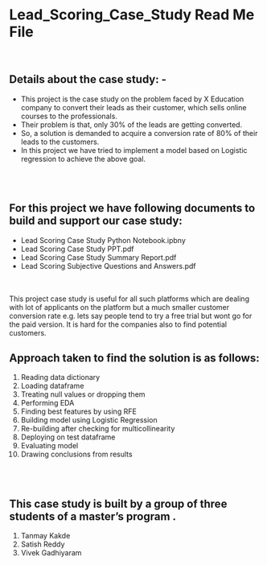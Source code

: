 # Lead_Scoring_Case_Study Read Me File
<br>
<h2>Details about the case study: -</h2>
<ul>
  <li>This project is the case study on the problem faced by X Education company to convert their leads as their customer, which sells online courses to the   
      professionals.</li>
  <li>Their problem is that, only 30% of the leads are getting converted.
  <li>So, a solution is demanded to acquire a conversion rate of 80% of their leads to the customers.</li>
  <li>In this project we have tried to implement a model based on Logistic regression to achieve the above goal. </li>
</ul>
<br><br>
  <h2>For this project we have following documents to build and support our case study:</h2>
<ul>
  <li>Lead Scoring Case Study Python Notebook.ipbny</li>
  <li>Lead Scoring Case Study PPT.pdf</li>
  <li>Lead Scoring Case Study Summary Report.pdf</li> 
  <li>Lead Scoring Subjective Questions and Answers.pdf</li>
</ul>
<br><br>
This project case study is useful for all such platforms which are dealing with lot of applicants on the platform but a much smaller customer conversion rate e.g. lets say people tend to try a free trial but wont go for the paid version. It is hard for the companies also to find potential customers.
<br>
<h2>Approach taken to find the solution is as follows:</h2>
<ol>
  <li>Reading data dictionary</li>
  <li>Loading dataframe</li>
  <li>Treating null values or dropping them</li>
  <li>Performing EDA</li>
  <li>Finding best features by using RFE</li>
  <li>Building model using Logistic Regression</li>
  <li>Re-building after checking for multicollinearity</li> 
  <li>Deploying on test dataframe</li>
  <li>Evaluating model</li>
  <li>Drawing conclusions from results</li>
</ol>  
 <br><br>
<h2>This case study is built by a group of three students of a master’s program .</h2>
<ol>
  <li>Tanmay Kakde</li>
  <li>Satish Reddy</li>
  <li>Vivek Gadhiyaram</li>
</ol>
